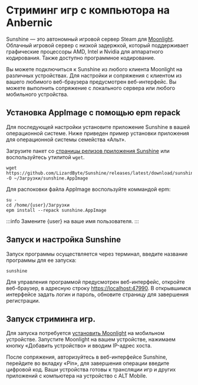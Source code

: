 # Стриминг игр с компьютора на Anbernic

Sunshine — это автономный игровой сервер Steam для [Moonlight](apps/moonlight). Облачный игровой сервер с низкой задержкой, который поддерживает графические процессоры AMD, Intel и Nvidia для аппаратного кодирования. Также доступно программное кодирование.

Вы можете подключиться к Sunshine из любого клиента Moonlight на различных устройствах. Для настройки и сопряжения с клиентом из вашего любимого веб-браузера предусмотрен веб-интерфейс. Вы можете выполнить сопряжение с локального сервера или любого мобильного устройства.

## Установка AppImage c помощью epm repack

Для последующей настройки установите приложение Sunshine в вашей операционной системе. Ниже приведен пример установки приложения для операционной системы семейства «Альт».

Загрузите пакет со [страницы релизов приложения Sunshine](https://github.com/LizardByte/Sunshine/releases/tag/v0.23.1) или воспользуйтесь утилитой `wget`.

```shell
wget https://github.com/LizardByte/Sunshine/releases/latest/download/sunshine.AppImage -O ~/Загрузки/sunshine.AppImage
```

Для распоковки файла AppImage воспользуйте коммандой epm:

```shell
su -
cd /home/{user}/Загрузки
epm install --repack sunshine.AppImage
```

:::info
Замените {user} на ваше имя пользователя.
:::

## Запуск и настройка Sunshine

Запуск программы осуществляется через терминал, введите название программы для ее запуска:

```shell
sunshine
```

Для управления программой предусмотрен веб-интерфейс, откройте веб-браузер, в адресную строку [https://localhost:47990](https://localhost:47990). В открывшимся интерфейсе задать логин и пароль, обновите страницу для завершения регистрации.

## Запуск стриминга игр.

Для запуска потребуется [установить Moonlight](/apps/moonlight/) на мобильном устройстве. Запустите Moonlight на вашем устройстве, нажимаем кнопку «Добавить устройство» и вводим IP-адрес хоста.

После сопряжения, авторизуйтесь в веб-интерфейсе Sunshine, перейдите во вкладку «Pin», для завершения операции введите цифровой код. Ваши устройства готовы к трансляции игр и других приложений с компьютера на устройство с ALT Mobile.

